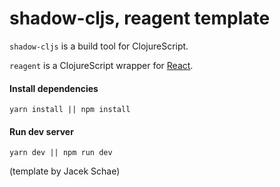 # shadow-cljs, reagent template

`shadow-cljs` is a build tool for ClojureScript.

`reagent` is a ClojureScript wrapper for [React](https://reactjs.org/).

#### Install dependencies
```shell
yarn install || npm install
```

#### Run dev server
```shell
yarn dev || npm run dev
```
(template by Jacek Schae)
